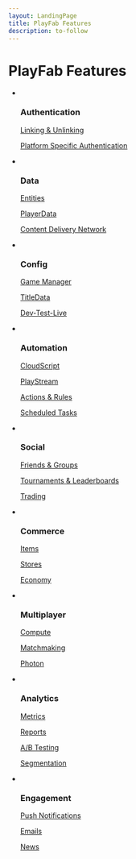```yaml
---
layout: LandingPage
title: PlayFab Features
description: to-follow
---
```


# PlayFab Features

<ul class="panelContent cardsF">
    <li>
        <div class="cardSize">
            <div class="cardPadding">
                <div class="card">
                    <div class="cardImageOuter">
                        <div class="cardImage">
                            <img src="https://docs.microsoft.com/media/common/placeholder.svg" alt="">
                        </div>
                    </div>
                    <div class="cardText">
                        <h3>Authentication</h3>
                        <p><a href="/playfab/features/authentication/linking-unlinking">Linking &amp; Unlinking</a></p>
                        <p><a href="/playfab/features/authentication/platform-specific-authentication">Platform Specific Authentication</a></p>
                    </div>
                </div>
            </div>
        </div>
    </li>
    <li>
        <div class="cardSize">
            <div class="cardPadding">
                <div class="card">
                    <div class="cardImageOuter">
                        <div class="cardImage">
                            <img src="https://docs.microsoft.com/media/common/placeholder.svg" alt="">
                        </div>
                    </div>
                    <div class="cardText">
                        <h3>Data</h3>
                        <p><a href="/playfab/features/data/entities/">Entities</a></p>
                        <p><a href="/playfab/features/data/playerdata/">PlayerData</a></p>
                        <p><a href="/playfab/features/data/content-delivery-network/">Content Delivery Network</a></p>
                    </div>
                </div>
            </div>
        </div>
    </li>
    <li>
        <div class="cardSize">
            <div class="cardPadding">
                <div class="card">
                    <div class="cardImageOuter">
                        <div class="cardImage">
                            <img src="https://docs.microsoft.com/media/common/placeholder.svg" alt="">
                        </div>
                    </div>
                    <div class="cardText">
                        <h3>Config</h3>
                        <p><a href="/playfab/features/config/gamemanager/">Game Manager</a></p>
                        <p><a href="/playfab/features/config/titledata/">TitleData</a></p>
                        <p><a href="/playfab/features/config/dev-test-live/">Dev-Test-Live</a></p>
                    </div>
                </div>
            </div>
        </div>
    </li>
    <li>
        <div class="cardSize">
            <div class="cardPadding">
                <div class="card">
                    <div class="cardImageOuter">
                        <div class="cardImage">
                            <img src="https://docs.microsoft.com/media/common/placeholder.svg" alt="">
                        </div>
                    </div>
                    <div class="cardText">
                        <h3>Automation</h3>
                        <p><a href="/playfab/features/automation/cloudscripts/">CloudScript</a></p>
                        <p><a href="/playfab/features/automation/playstream-events/">PlayStream</a></p>
                        <p><a href="/playfab/features/automation/actions-rules/">Actions &amp; Rules</a></p>
                        <p><a href="/playfab/features/automation/scheduled-tasks/">Scheduled Tasks</a></p>
                    </div>
                </div>
            </div>
        </div>
    </li>
    <li>
        <div class="cardSize">
            <div class="cardPadding">
                <div class="card">
                    <div class="cardImageOuter">
                        <div class="cardImage">
                            <img src="https://docs.microsoft.com/media/common/placeholder.svg" alt="">
                        </div>
                    </div>
                    <div class="cardText">
                        <h3>Social</h3>
                        <p><a href="/playfab/features/social/friends-groups/">Friends &amp; Groups</a></p>
                        <p><a href="/playfab/features/social/tournaments-leaderboards/">Tournaments &amp; Leaderboards</a></p>
                        <p><a href="/playfab/features/social/trading/">Trading</a></p>
                    </div>
                </div>
            </div>
        </div>
    </li>
    <li>
        <div class="cardSize">
            <div class="cardPadding">
                <div class="card">
                    <div class="cardImageOuter">
                        <div class="cardImage">
                            <img src="https://docs.microsoft.com/media/common/placeholder.svg" alt="">
                        </div>
                    </div>
                    <div class="cardText">
                        <h3>Commerce</h3>
                        <p><a href="/playfab/features/commerce/items/">Items</a></p>
                        <p><a href="/playfab/features/commerce/stores/">Stores</a></p>
                        <p><a href="/playfab/features/commerce/economy/">Economy</a></p>
                    </div>
                </div>
            </div>
        </div>
    </li>
    <li>
        <div class="cardSize">
            <div class="cardPadding">
                <div class="card">
                    <div class="cardImageOuter">
                        <div class="cardImage">
                            <img src="https://docs.microsoft.com/media/common/placeholder.svg" alt="">
                        </div>
                    </div>
                    <div class="cardText">
                        <h3>Multiplayer</h3>
                        <p><a href="/playfab/features/multiplayer/compute/">Compute</a></p>
                        <p><a href="/playfab/features/multiplayer/matchmaking/">Matchmaking</a></p>
                        <p><a href="/playfab/features/multiplayer/photon/">Photon</a></p>
                    </div>
                </div>
            </div>
        </div>
    </li>
    <li>
        <div class="cardSize">
            <div class="cardPadding">
                <div class="card">
                    <div class="cardImageOuter">
                        <div class="cardImage">
                            <img src="https://docs.microsoft.com/media/common/placeholder.svg" alt="">
                        </div>
                    </div>
                    <div class="cardText">
                        <h3>Analytics</h3>
                        <p><a href="/playfab/features/analytics/metrics/">Metrics</a></p>
                        <p><a href="/playfab/features/analytics/reports/">Reports</a></p>
                        <p><a href="/playfab/features/analytics/ab-testing/">A/B Testing</a></p>
                        <p><a href="/playfab/features/analytics/segmentation/">Segmentation</a></p>
                    </div>
                </div>
            </div>
        </div>
    </li>
    <li>
        <div class="cardSize">
            <div class="cardPadding">
                <div class="card">
                    <div class="cardImageOuter">
                        <div class="cardImage">
                            <img src="https://docs.microsoft.com/media/common/placeholder.svg" alt="">
                        </div>
                    </div>
                    <div class="cardText">
                        <h3>Engagement</h3>
                        <p><a href="/playfab/features/engagement/push-notifications/">Push Notifications</a></p>
                        <p><a href="/playfab/features/engagement/emails/">Emails</a></p>
                        <p><a href="/playfab/features/engagement/news/">News</a></p>
                    </div>
                </div>
            </div>
        </div>
    </li>
</ul>